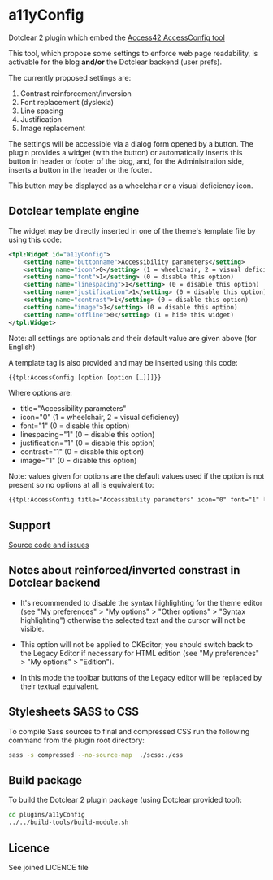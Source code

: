 # a11yConfig

Dotclear 2 plugin which embed the [Access42 AccessConfig tool](https://accessconfig.a11y.fr/)

This tool, which propose some settings to enforce web page readability, is activable for the blog **and/or** the Dotclear backend (user prefs).

The currently proposed settings are:

1. Contrast reinforcement/inversion
1. Font replacement (dyslexia)
1. Line spacing
1. Justification
1. Image replacement

The settings will be accessible via a dialog form opened by a button. The plugin provides a widget (with the button) or automatically inserts this button in header or footer of the blog, and, for the Administration side, inserts a button in the header or the footer.

This button may be displayed as a wheelchair or a visual deficiency icon.

## Dotclear template engine

The widget may be directly inserted in one of the theme's template file by using this code:

```xml
<tpl:Widget id="a11yConfig">
    <setting name="buttonname">Accessibility parameters</setting>
    <setting name="icon">0</setting> (1 = wheelchair, 2 = visual deficiency)
    <setting name="font">1</setting> (0 = disable this option)
    <setting name="linespacing">1</setting> (0 = disable this option)
    <setting name="justification">1</setting> (0 = disable this option)
    <setting name="contrast">1</setting> (0 = disable this option)
    <setting name="image">1</setting> (0 = disable this option)
    <setting name="offline">0</setting> (1 = hide this widget)
</tpl:Widget>
```

Note: all settings are optionals and their default value are given above (for English)

A template tag is also provided and may be inserted using this code:

```xml
{{tpl:AccessConfig [option [option […]]]}}
```

Where options are:

* title="Accessibility parameters"
* icon="0" (1 = wheelchair, 2 = visual deficiency)
* font="1" (0 = disable this option)
* linespacing="1" (0 = disable this option)
* justification="1" (0 = disable this option)
* contrast="1" (0 = disable this option)
* image="1" (0 = disable this option)

Note: values given for options are the default values used if the option is not present so no options at all is equivalent to:

```xml
{{tpl:AccessConfig title="Accessibility parameters" icon="0" font="1" linespacing="1" justification="1" contrast="1" image="1"}}
```

## Support

[Source code and issues](https://github.com/franck-paul/a11yConfig)

## Notes about reinforced/inverted constrast in Dotclear backend

* It's recommended to disable the syntax highlighting for the theme editor (see "My preferences" > "My options" > "Other options" > "Syntax highlighting") otherwise the selected text and the cursor will not be visible.

* This option will not be applied to CKEditor; you should switch back to the Legacy Editor if necessary for HTML edition (see "My preferences" > "My options" > "Edition").

* In this mode the toolbar buttons of the Legacy editor will be replaced by their textual equivalent.

## Stylesheets SASS to CSS

To compile Sass sources to final and compressed CSS run the following command from the plugin root directory:

```bash
sass -s compressed --no-source-map  ./scss:./css
```

## Build package

To build the Dotclear 2 plugin package (using Dotclear provided tool):

```bash
cd plugins/a11yConfig
../../build-tools/build-module.sh
```

## Licence

See joined LICENCE file
